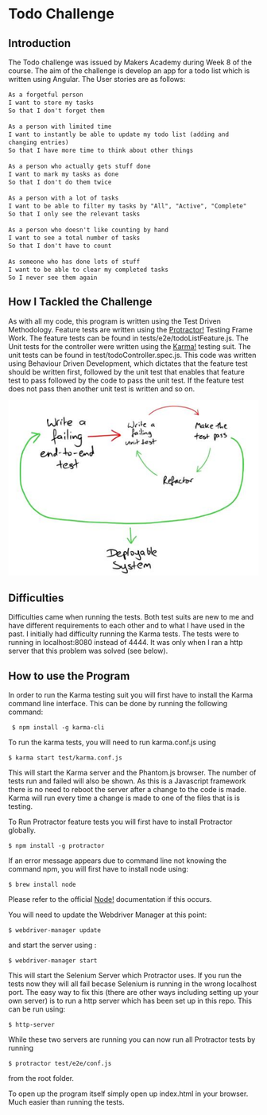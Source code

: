 Todo Challenge
=================

Introduction
---------
The Todo challenge was issued by Makers Academy during Week 8 of the course. The aim of the challenge is develop an app for a todo list which is written using Angular. The User stories are as follows:

```
As a forgetful person
I want to store my tasks
So that I don't forget them

As a person with limited time
I want to instantly be able to update my todo list (adding and changing entries)
So that I have more time to think about other things

As a person who actually gets stuff done
I want to mark my tasks as done
So that I don't do them twice

As a person with a lot of tasks
I want to be able to filter my tasks by "All", "Active", "Complete"
So that I only see the relevant tasks

As a person who doesn't like counting by hand
I want to see a total number of tasks
So that I don't have to count

As someone who has done lots of stuff
I want to be able to clear my completed tasks
So I never see them again
```

How I Tackled the Challenge
-------
As with all my code, this program is written using the Test Driven Methodology. Feature tests are written using the [Protractor!](https://angular.github.io/protractor/#/) Testing Frame Work. The feature tests can be found in tests/e2e/todoListFeature.js. The Unit tests for the controller were written using the [Karma!](http://karma-runner.github.io/0.13/index.html) testing suit. The unit tests can be found in test/todoController.spec.js.
This code was written using Behaviour Driven Development, which dictates that the feature test should be written first, followed by the unit test that enables that feature test to pass followed by the code to pass the unit test. If the feature test does not pass then another unit test is written and so on.

 ![Alt text](/images/BDD.png?raw=true)


Difficulties
-----
Difficulties came when running the tests. Both test suits are new to me and have different requirements to each other and to what I have used in the past. I initially had difficulty running the Karma tests. The tests were to running in localhost:8080 instead of 4444. It was only when I ran a http server that this problem was solved (see below).

How to use the Program
-----

In order to run the Karma testing suit you will first have to install the Karma command line interface. This can be done by running the following command:

```
 $ npm install -g karma-cli
```

To run the karma tests, you will need to run karma.conf.js using

```
$ karma start test/karma.conf.js
```

This will start the Karma server and the Phantom.js browser. The number of tests run and failed will also be shown. As this is a Javascript framework there is no need to reboot the server after a change to the code is made. Karma will run every time a change is made to one of the files that is is testing.

To Run Protractor feature tests you will first have to install Protractor globally.

```
$ npm install -g protractor
```

If an error message appears due to command line not knowing the command npm, you will first have to install node using:

```
$ brew install node
```

Please refer to the official [Node!](https://nodejs.org/en/) documentation if this occurs.

You will need to update the Webdriver Manager at this point:

```
$ webdriver-manager update
```
and start the server using :

```
$ webdriver-manager start
```
This will start the Selenium Server which Protractor uses. If you run the tests now they will all fail becase Selenium is running in the wrong localhost port. The easy way to fix this (there are other ways including setting up your own server) is to run a http server which has been set up in this repo. This can be run using:

```
$ http-server
```

While these two servers are running you can now run all Protractor tests by running

```
$ protractor test/e2e/conf.js
```
from the root folder.

To open up the program itself simply open up index.html in your browser. Much easier than running the tests.
